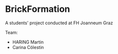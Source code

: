 # BrickFormation
A students' project conducted at FH Joanneum Graz

Team:
 - HARING Martin
 - Carina Cölestin
